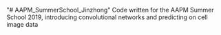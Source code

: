 "# AAPM_SummerSchool_Jinzhong" 
Code written for the AAPM Summer School 2019, introducing convolutional networks and predicting on cell image data
